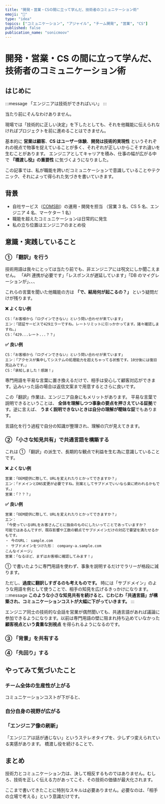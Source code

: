 ```yaml
---
title: "開発・営業・CSの間に立って学んだ、技術者のコミュニケーション術"
emoji: "🤝"
type: "idea"
topics: ["コミュニケーション", "アジャイル", "チーム開発", "営業", "CS"]
published: false
publication_name: "sonicmoov"
---
```


# 開発・営業・CS の間に立って学んだ、技術者のコミュニケーション術

## はじめに

:::message
「エンジニアは技術ができればいい」
:::

当たり前にそんなわけありません。

現場では「技術的に正しい決定」を下したとしても、それを他職能に伝えられなければプロジェクトを前に進めることはできません。

基本的に **営業は顧客**、**CS はユーザー体験**、**開発は技術的実現性** というそれぞれの視点で物事を捉えていることが多く、それぞれが正しいからこそすれ違いを生むことがあります。
エンジニアとしてキャリアを積み、仕事の幅が広がる中で **『橋渡し役』の重要性** に気づくようになりました。

この記事では、私が職能を跨いだコミュニケーションで意識していることやテクニック、それによって得られた気づきを書いていきます。

## 背景

- 自社サービス（[COMSBI](https://www.comsbi.com/)）の運用・開発を担当
  （営業 3 名、CS 5 名、エンジニア 4 名、マーケター 1 名）
- 職能を超えたコミュニケーションは日常的に発生
- 私の立ち位置はエンジニアのまとめ役

## 意識・実践していること

### ① 「翻訳」を行う

技術用語は我々にとっては当たり前でも、非エンジニアには呪文にしか聞こえません。
「API 連携が必要です」「レスポンスが遅延しています」「DB のマイグレーションが」、、、

これらの言葉を聞いた他職能の方は **「で、結局何が起こるの？」** という疑問だけが残ります。

**❌ よくない例**

```
CS：「お客様から『ログインできない』という問い合わせが来ています」
エン：「認証サービスで429エラーですね。レートリミットに引っかかってます。諸々確認しますね。」
CS：「429...レート...？？」
```

**✅ 良い例**

```
CS：「お客様から『ログインできない』という問い合わせが来ています」
エン：「アクセスが集中してシステムの処理能力を超えちゃってる状態です。10分後には復旧見込みです。」
CS：「承知しました！感謝！」
```

専門用語を平易な言葉に置き換えるだけで、相手は安心して顧客対応ができます。込みいった話の場合は返信文案まで用意するとさらに良いです。

この「翻訳」作業は、エンジニア自身にもメリットがあります。
平易な言葉で説明できるということは、 **全体を理解しつつ事象の要点を押さえている証拠**です。逆に言えば、 **うまく説明できないときは自分の理解が曖昧な証**でもあります。

言語化を行う過程で自分の知識が整理され、理解の穴が見えてきます。

### ② 「小さな知見共有」で共通言語を構築する

これは ① 「翻訳」の派生で、長期的な観点で利益を生む為に意識していることです。

**❌ よくない例**

```
営業：「OEM提供に際して、URLを変えれたりとかってできますか？」
エン：「ドメインとDNS変更が必要ですね。別案としてサブドメでいいなら楽に終われるかもです。」
営業：「？？？」
```

**✅ 良い例**

```
営業：「OEM提供に際して、URLを変えれたりとかってできますか？」
エン：
「今使っているURLをお客さんごとに独自のものにしたいってことであっていますか？
可能ではあるんですが、既存影響や工数の観点でサブドメインだけの対応で要望を満たせるかもです。
・ 今のURL： sample.com
・ サブドメインをつけた形： company-a.sample.com
こんなイメージ」
営業：「なるほど、まずはお客様に確認してみます！」

```

① で書いたように専門用語を使わず、事象を説明するだけでラリーが格段に減ります。

ただし、**過度に翻訳しすぎるのも考えものです。**
時には「サブドメイン」のような用語を例として使うことで、相手の知見を広げるきっかけになります。
:::message
**このような小さな知見共有を続けると、じわじわ「共通言語」が構築され、コミュニケーションコストが大幅に下がっていきます。**
:::

エンジニア同士の技術的な会話を営業が偶然聞いても、共通言語があれば議論に参加できるようになります。以前は専門用語の壁に阻まれ持ち込めていなかった **顧客視点という貴重な別視点** を得られるようになるのです。

### ③ 「背景」を共有する

### ④ 「先回り」する

## やってみて気づいたこと

### チーム全体の生産性が上がる

コミュニケーションコストが下がると、

### 自分自身の視野が広がる

### 「エンジニア像の刷新」

「エンジニアは話が通じない」というステレオタイプを、少しずつ変えられている実感があります。
橋渡し役を続けることで、

## まとめ

技術力とコミュニケーション力は、決して相反するものではありません。むしろ、技術を正しく伝える力があってこそ、その技術の価値が最大化されます。

ここまで書いてきたことに特別なスキルは必要ありません。必要なのは、「相手の立場で考える」という意識だけです。
